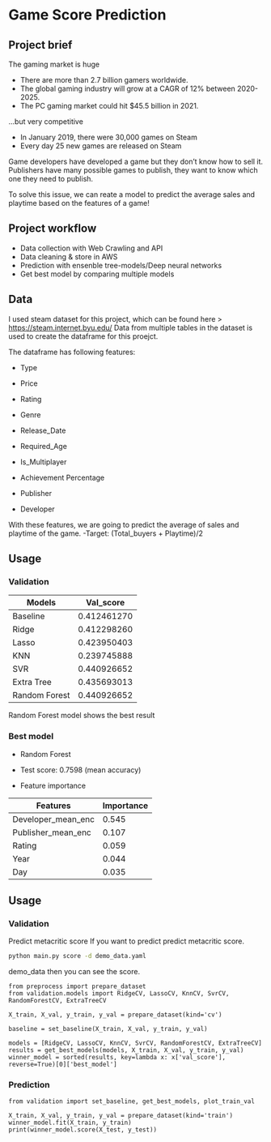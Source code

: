 # Game Score Prediction


## Project brief

The gaming market is huge
- There are more than 2.7 billion gamers worldwide.
- The global gaming industry will grow at a CAGR of 12% between 2020-2025.
- The PC gaming market could hit $45.5 billion in 2021.

...but very competitive
- In January 2019, there were 30,000 games on Steam
- Every day 25 new games are released on Steam


Game developers have developed a game but they don’t know how to sell it.
Publishers have many possible games to publish, they want to know which one they need to publish.

To solve this issue,
we can reate a model to predict the average sales and playtime based on the features of a game!

## Project workflow
- Data collection with Web Crawling and API
- Data cleaning & store in AWS
- Prediction with ensenble tree-models/Deep neural networks
- Get best model by comparing multiple models

## Data

I used steam dataset for this project, which can be found here > https://steam.internet.byu.edu/
Data from multiple tables in the dataset is used to create the dataframe for this proejct.

The dataframe has following features:

- Type
- Price
- Rating
- Genre
- Release_Date
- Required_Age
- Is_Multiplayer

- Achievement Percentage
- Publisher
- Developer

With these features, we are going to predict the average of sales and playtime of the game.
-Target: (Total_buyers + Playtime)/2


## Usage


### Validation
Models | Val_score
--- | --- 
Baseline | 0.412461270
Ridge | 0.412298260
Lasso | 0.423950403
KNN | 0.239745888
SVR | 0.440926652
Extra Tree | 0.435693013
Random Forest | 0.440926652

Random Forest model shows the best result

### Best model

- Random Forest

- Test score: 0.7598 (mean accuracy)

- Feature importance

Features | Importance
--- | --- 
Developer_mean_enc | 0.545 
Publisher_mean_enc | 0.107
Rating | 0.059
Year | 0.044
Day | 0.035

## Usage

### Validation

Predict metacritic score
If you want to predict predict metacritic score.

```bash
python main.py score -d demo_data.yaml
```
demo_data then you can see the score.

```
from preprocess import prepare_dataset
from validation.models import RidgeCV, LassoCV, KnnCV, SvrCV, RandomForestCV, ExtraTreeCV

X_train, X_val, y_train, y_val = prepare_dataset(kind='cv')

baseline = set_baseline(X_train, X_val, y_train, y_val)

models = [RidgeCV, LassoCV, KnnCV, SvrCV, RandomForestCV, ExtraTreeCV]
results = get_best_models(models, X_train, X_val, y_train, y_val)
winner_model = sorted(results, key=lambda x: x['val_score'], reverse=True)[0]['best_model']
```

### Prediction
```
from validation import set_baseline, get_best_models, plot_train_val

X_train, X_val, y_train, y_val = prepare_dataset(kind='train')
winner_model.fit(X_train, y_train)
print(winner_model.score(X_test, y_test))
```
